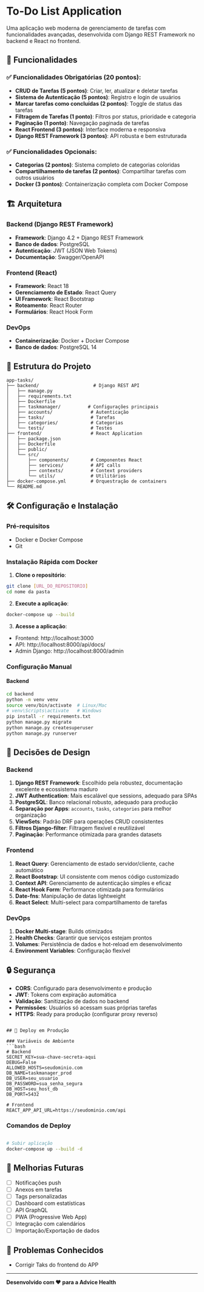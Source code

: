 # To-Do List Application

Uma aplicação web moderna de gerenciamento de tarefas com funcionalidades avançadas, desenvolvida com Django REST Framework no backend e React no frontend.

## 🚀 Funcionalidades

### ✅ Funcionalidades Obrigatórias (20 pontos):
- **CRUD de Tarefas (5 pontos)**: Criar, ler, atualizar e deletar tarefas
- **Sistema de Autenticação (5 pontos)**: Registro e login de usuários
- **Marcar tarefas como concluídas (2 pontos)**: Toggle de status das tarefas
- **Filtragem de Tarefas (1 ponto)**: Filtros por status, prioridade e categoria
- **Paginação (1 ponto)**: Navegação paginada de tarefas
- **React Frontend (3 pontos)**: Interface moderna e responsiva
- **Django REST Framework (3 pontos)**: API robusta e bem estruturada

### ✅ Funcionalidades Opcionais:
- **Categorias (2 pontos)**: Sistema completo de categorias coloridas
- **Compartilhamento de tarefas (2 pontos)**: Compartilhar tarefas com outros usuários
- **Docker (3 pontos)**: Containerização completa com Docker Compose

## 🏗️ Arquitetura

### Backend (Django REST Framework)
- **Framework**: Django 4.2 + Django REST Framework
- **Banco de dados**: PostgreSQL
- **Autenticação**: JWT (JSON Web Tokens)
- **Documentação**: Swagger/OpenAPI

### Frontend (React)
- **Framework**: React 18
- **Gerenciamento de Estado**: React Query
- **UI Framework**: React Bootstrap
- **Roteamento**: React Router
- **Formulários**: React Hook Form

### DevOps
- **Containerização**: Docker + Docker Compose
- **Banco de dados**: PostgreSQL 14

## 📁 Estrutura do Projeto

```
app-tasks/
├── backend/                    # Django REST API
│   ├── manage.py
│   ├── requirements.txt
│   ├── Dockerfile
│   ├── taskmanager/          # Configurações principais
│   ├── accounts/              # Autenticação
│   ├── tasks/                 # Tarefas
│   ├── categories/            # Categorias
│   └── tests/                 # Testes
├── frontend/                  # React Application
│   ├── package.json
│   ├── Dockerfile
│   ├── public/
│   └── src/
│       ├── components/        # Componentes React
│       ├── services/          # API calls
│       ├── contexts/          # Context providers
│       └── utils/             # Utilitários
├── docker-compose.yml         # Orquestração de containers
└── README.md
```

## 🛠️ Configuração e Instalação

### Pré-requisitos
- Docker e Docker Compose
- Git

### Instalação Rápida com Docker

1. **Clone o repositório**:
```bash
git clone [URL_DO_REPOSITORIO]
cd nome da pasta
```

2. **Execute a aplicação**:
```bash
docker-compose up --build
```

3. **Acesse a aplicação**:
- Frontend: http://localhost:3000
- API: http://localhost:8000/api/docs/
- Admin Django: http://localhost:8000/admin

### Configuração Manual

#### Backend
```bash
cd backend
python -m venv venv
source venv/bin/activate  # Linux/Mac
# venv\Scripts\activate   # Windows
pip install -r requirements.txt
python manage.py migrate
python manage.py createsuperuser
python manage.py runserver
```




## 🔧 Decisões de Design

### Backend
1. **Django REST Framework**: Escolhido pela robustez, documentação excelente e ecossistema maduro
2. **JWT Authentication**: Mais escalável que sessions, adequado para SPAs
3. **PostgreSQL**: Banco relacional robusto, adequado para produção
4. **Separação por Apps**: `accounts`, `tasks`, `categories` para melhor organização
5. **ViewSets**: Padrão DRF para operações CRUD consistentes
6. **Filtros Django-filter**: Filtragem flexível e reutilizável
7. **Paginação**: Performance otimizada para grandes datasets

### Frontend
1. **React Query**: Gerenciamento de estado servidor/cliente, cache automático
2. **React Bootstrap**: UI consistente com menos código customizado
3. **Context API**: Gerenciamento de autenticação simples e eficaz
4. **React Hook Form**: Performance otimizada para formulários
5. **Date-fns**: Manipulação de datas lightweight
6. **React Select**: Multi-select para compartilhamento de tarefas

### DevOps
1. **Docker Multi-stage**: Builds otimizados
2. **Health Checks**: Garantir que serviços estejam prontos
3. **Volumes**: Persistência de dados e hot-reload em desenvolvimento
4. **Environment Variables**: Configuração flexível

## 🔒 Segurança

- **CORS**: Configurado para desenvolvimento e produção
- **JWT**: Tokens com expiração automática
- **Validação**: Sanitização de dados no backend
- **Permissões**: Usuários só acessam suas próprias tarefas
- **HTTPS**: Ready para produção (configurar proxy reverso)

```

## 🚀 Deploy em Produção

### Variáveis de Ambiente
```bash
# Backend
SECRET_KEY=sua-chave-secreta-aqui
DEBUG=False
ALLOWED_HOSTS=seudominio.com
DB_NAME=taskmanager_prod
DB_USER=seu_usuario
DB_PASSWORD=sua_senha_segura
DB_HOST=seu_host_db
DB_PORT=5432

# Frontend
REACT_APP_API_URL=https://seudominio.com/api
```

### Comandos de Deploy
```bash

# Subir aplicação
docker-compose up --build -d
```


## 📝 Melhorias Futuras

- [ ] Notificações push
- [ ] Anexos em tarefas
- [ ] Tags personalizadas
- [ ] Dashboard com estatísticas
- [ ] API GraphQL
- [ ] PWA (Progressive Web App)
- [ ] Integração com calendários
- [ ] Importação/Exportação de dados

## 🐛 Problemas Conhecidos

- Corrigir Taks do frontend do APP

---

**Desenvolvido com ❤️ para a Advice Health**